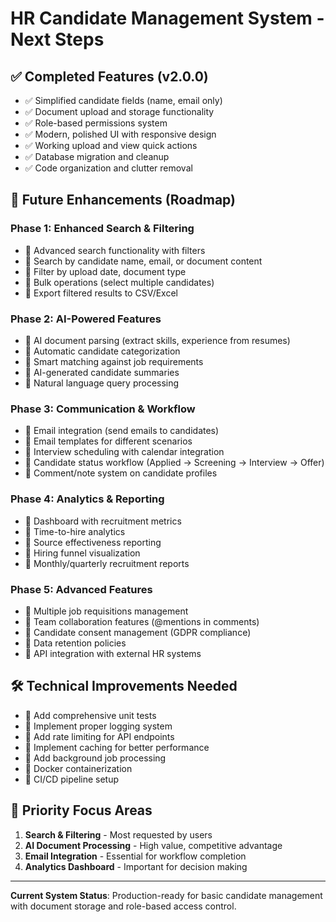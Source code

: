 # HR Candidate Management System - Next Steps

## ✅ Completed Features (v2.0.0)

- ✅ Simplified candidate fields (name, email only)
- ✅ Document upload and storage functionality
- ✅ Role-based permissions system
- ✅ Modern, polished UI with responsive design
- ✅ Working upload and view quick actions
- ✅ Database migration and cleanup
- ✅ Code organization and clutter removal

## 🚀 Future Enhancements (Roadmap)

### Phase 1: Enhanced Search & Filtering
- 🔄 Advanced search functionality with filters
- 🔄 Search by candidate name, email, or document content
- 🔄 Filter by upload date, document type
- 🔄 Bulk operations (select multiple candidates)
- 🔄 Export filtered results to CSV/Excel

### Phase 2: AI-Powered Features
- 🔄 AI document parsing (extract skills, experience from resumes)
- 🔄 Automatic candidate categorization
- 🔄 Smart matching against job requirements
- 🔄 AI-generated candidate summaries
- 🔄 Natural language query processing

### Phase 3: Communication & Workflow
- 🔄 Email integration (send emails to candidates)
- 🔄 Email templates for different scenarios
- 🔄 Interview scheduling with calendar integration
- 🔄 Candidate status workflow (Applied → Screening → Interview → Offer)
- 🔄 Comment/note system on candidate profiles

### Phase 4: Analytics & Reporting
- 🔄 Dashboard with recruitment metrics
- 🔄 Time-to-hire analytics
- 🔄 Source effectiveness reporting
- 🔄 Hiring funnel visualization
- 🔄 Monthly/quarterly recruitment reports

### Phase 5: Advanced Features
- 🔄 Multiple job requisitions management
- 🔄 Team collaboration features (@mentions in comments)
- 🔄 Candidate consent management (GDPR compliance)
- 🔄 Data retention policies
- 🔄 API integration with external HR systems

## 🛠️ Technical Improvements Needed

- 🔄 Add comprehensive unit tests
- 🔄 Implement proper logging system
- 🔄 Add rate limiting for API endpoints
- 🔄 Implement caching for better performance
- 🔄 Add background job processing
- 🔄 Docker containerization
- 🔄 CI/CD pipeline setup

## 🎯 Priority Focus Areas

1. **Search & Filtering** - Most requested by users
2. **AI Document Processing** - High value, competitive advantage
3. **Email Integration** - Essential for workflow completion
4. **Analytics Dashboard** - Important for decision making

---

**Current System Status**: Production-ready for basic candidate management with document storage and role-based access control.
